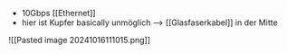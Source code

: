 - 10Gbps [[Ethernet]]
- hier ist Kupfer basically unmöglich --> [[Glasfaserkabel]] in der Mitte

![[Pasted image 20241016111015.png]]

